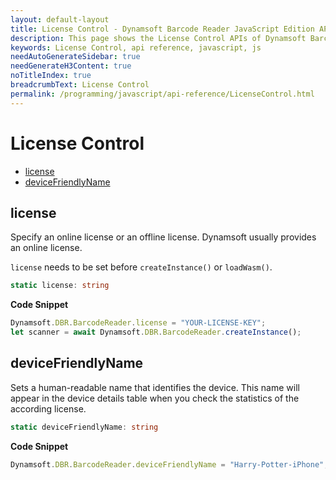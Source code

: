 ```yaml
---
layout: default-layout
title: License Control - Dynamsoft Barcode Reader JavaScript Edition API
description: This page shows the License Control APIs of Dynamsoft Barcode Reader JavaScript SDK.
keywords: License Control, api reference, javascript, js
needAutoGenerateSidebar: true
needGenerateH3Content: true
noTitleIndex: true
breadcrumbText: License Control
permalink: /programming/javascript/api-reference/LicenseControl.html
---
```


# License Control

* [license](#license)
* [deviceFriendlyName](#devicefriendlyname)

## license

Specify an online license or an offline license. Dynamsoft usually provides an online license. 

`license` needs to be set before `createInstance()` or `loadWasm()`.

```typescript
static license: string
```

**Code Snippet**

```js
Dynamsoft.DBR.BarcodeReader.license = "YOUR-LICENSE-KEY";
let scanner = await Dynamsoft.DBR.BarcodeReader.createInstance();
```

## deviceFriendlyName

Sets a human-readable name that identifies the device. This name will appear in the device details table when you check the statistics of the according license.

``` typescript
static deviceFriendlyName: string
```

**Code Snippet**

```js
Dynamsoft.DBR.BarcodeReader.deviceFriendlyName = "Harry-Potter-iPhone";
```
